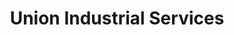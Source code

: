 ---
title: "Union Industrial Services"
url: /farmerville/union-industrial-services/
shop: Autowerkstatt
---